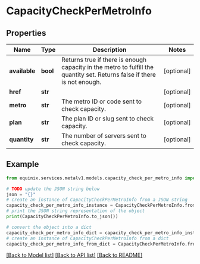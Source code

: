 # CapacityCheckPerMetroInfo


## Properties

Name | Type | Description | Notes
------------ | ------------- | ------------- | -------------
**available** | **bool** | Returns true if there is enough capacity in the metro to fulfill the quantity set. Returns false if there is not enough. | [optional] 
**href** | **str** |  | [optional] 
**metro** | **str** | The metro ID or code sent to check capacity. | [optional] 
**plan** | **str** | The plan ID or slug sent to check capacity. | [optional] 
**quantity** | **str** | The number of servers sent to check capacity. | [optional] 

## Example

```python
from equinix.services.metalv1.models.capacity_check_per_metro_info import CapacityCheckPerMetroInfo

# TODO update the JSON string below
json = "{}"
# create an instance of CapacityCheckPerMetroInfo from a JSON string
capacity_check_per_metro_info_instance = CapacityCheckPerMetroInfo.from_json(json)
# print the JSON string representation of the object
print(CapacityCheckPerMetroInfo.to_json())

# convert the object into a dict
capacity_check_per_metro_info_dict = capacity_check_per_metro_info_instance.to_dict()
# create an instance of CapacityCheckPerMetroInfo from a dict
capacity_check_per_metro_info_from_dict = CapacityCheckPerMetroInfo.from_dict(capacity_check_per_metro_info_dict)
```
[[Back to Model list]](../README.md#documentation-for-models) [[Back to API list]](../README.md#documentation-for-api-endpoints) [[Back to README]](../README.md)


